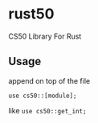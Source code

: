 # rust50
CS50 Library For Rust

## Usage
append on top of the file

`use cs50::[module];`

like
`use cs50::get_int;`
